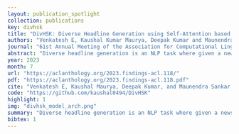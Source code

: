 ```yaml
---
layout: publication_spotlight
collection: publications
key: divhsk
title: "DivHSK: Diverse Headline Generation using Self-Attention based Keyword Selection"
authors: "Venkatesh E, Kaushal Kumar Maurya, Deepak Kumar and Maunendra Sankar Desarkar"
journal: "61st Annual Meeting of the Association for Computational Linguistics (ACL 2023)"
abstract: "Diverse headline generation is an NLP task where given a news article, the goal is to generate multiple headlines that are true to the content of the article, but are different among themselves. This task aims to exhibit and exploit semantically similar one-to-many relationships between a source news article and multiple target headlines. Towards this, we propose a novel model called DIVHSK. It has two components: KEYSELECT for selecting the important keywords, and SEQGEN, for finally generating the multiple diverse headlines. In KEYSELECT, we cluster the self-attention heads of the last layer of the pre-trained encoder and select the mostattentive theme and general keywords from the source article. Then, cluster-specific keyword sets guide the SEQGEN, a pre-trained encoderdecoder model, to generate diverse yet semantically similar headlines. The proposed model consistently outperformed existing literature and our strong baselines and emerged as a stateof-the-art model. Additionally, We have also created a high-quality multi-reference headline dataset from news articles"
year: 2023
month: 7
url: "https://aclanthology.org/2023.findings-acl.118/"
pdf: "https://aclanthology.org/2023.findings-acl.118.pdf"
cite: "Venkatesh E, Kaushal Maurya, Deepak Kumar, and Maunendra Sankar Desarkar. 2023. DivHSK: Diverse Headline Generation using Self-Attention based Keyword Selection. In Findings of the Association for Computational Linguistics: ACL 2023, pages 1879–1891, Toronto, Canada. Association for Computational Linguistics."
code: "https://github.com/kaushal0494/DivHSK"
highlight: 1
img: "divhsk_model_arch.png"
summary: "Diverse headline generation is an NLP task where given a news article, the goal is to generate multiple headlines that are true to the content of the article but are different among themselves. This task aims to exhibit and exploit semantically similar one-to-many relationships between a source news article and multiple target headlines. Toward this, we propose a novel model called DIVHSK. It has two components:KEYSELECT for selecting the important keywords, and SEQGEN, for finally generating the multiple diverse headlines. In KEYSELECT, we cluster the self-attention heads of the last layer of the pre-trained encoder and select the most-attentive theme and general keywords from the source article. Then, cluster-specific keyword sets guide the SEQGEN, a pre-trained encoder-decoder model, to generate diverse yet semantically similar headlines. The proposed model consistently outperformed existing literature and our strong baselines and emerged as a state-of-the-art model. We have also created a high-quality multi-reference headline dataset from news articles."
bibtex: 1
---
```

